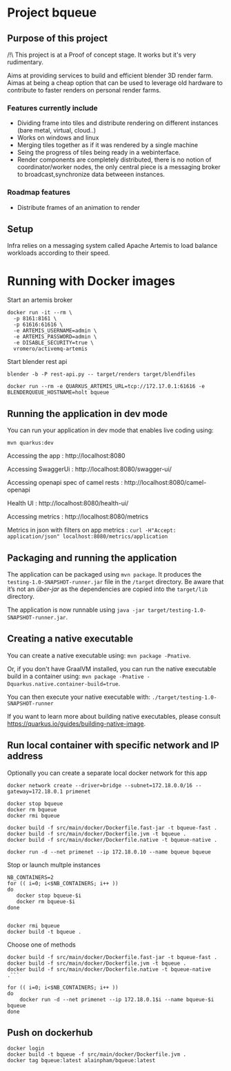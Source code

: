 # Project bqueue

## Purpose of this project

/!\ This project is at a Proof of concept stage. It works but it's very rudimentary.

Aims at providing services to build and efficient blender 3D render farm.
Aimas at being a cheap option that can be used to leverage old hardware to contribute to faster renders on personal render farms.

### Features currently include 

* Dividing frame into tiles and distribute rendering on different instances (bare metal, virtual, cloud..)
* Works on windows and linux
* Merging tiles together as if it was rendered by a single machine
* Seing the progress of tiles being ready in a webinterface.
* Render components are completely distributed, there is no notion of coordinator/worker nodes, the only central piece is a messaging broker to broadcast,synchronize data betweeen instances.

### Roadmap features 

* Distribute frames of an animation to render

### 
 
## Setup

Infra relies on a messaging system called Apache Artemis to load balance workloads according to their speed.

# Running with Docker images

Start an artemis broker

```
docker run -it --rm \
  -p 8161:8161 \
  -p 61616:61616 \
  -e ARTEMIS_USERNAME=admin \
  -e ARTEMIS_PASSWORD=admin \
  -e DISABLE_SECURITY=true \
  vromero/activemq-artemis
```


Start blender rest api

```
blender -b -P rest-api.py -- target/renders target/blendfiles
```

```
docker run --rm -e QUARKUS_ARTEMIS_URL=tcp://172.17.0.1:61616 -e BLENDERQUEUE_HOSTNAME=holt bqueue

```

## Running the application in dev mode

You can run your application in dev mode that enables live coding using:
```
mvn quarkus:dev
```

Accessing the app : http://localhost:8080

Accessing SwaggerUi : http://localhost:8080/swagger-ui/

Accessing openapi spec of camel rests : http://localhost:8080/camel-openapi

Health UI : http://localhost:8080/health-ui/

Accessing metrics : http://localhost:8080/metrics

Metrics in json with filters on app metrics : `curl -H"Accept: application/json" localhost:8080/metrics/application`

## Packaging and running the application

The application can be packaged using `mvn package`.
It produces the `testing-1.0-SNAPSHOT-runner.jar` file in the `/target` directory.
Be aware that it’s not an _über-jar_ as the dependencies are copied into the `target/lib` directory.

The application is now runnable using `java -jar target/testing-1.0-SNAPSHOT-runner.jar`.

## Creating a native executable

You can create a native executable using: `mvn package -Pnative`.

Or, if you don't have GraalVM installed, you can run the native executable build in a container using: `mvn package -Pnative -Dquarkus.native.container-build=true`.

You can then execute your native executable with: `./target/testing-1.0-SNAPSHOT-runner`

If you want to learn more about building native executables, please consult https://quarkus.io/guides/building-native-image.

## Run local container with specific network and IP address

Optionally you can create a separate local docker network for this app

```
docker network create --driver=bridge --subnet=172.18.0.0/16 --gateway=172.18.0.1 primenet 
```

```
docker stop bqueue
docker rm bqueue
docker rmi bqueue

docker build -f src/main/docker/Dockerfile.fast-jar -t bqueue-fast .
docker build -f src/main/docker/Dockerfile.jvm -t bqueue .
docker build -f src/main/docker/Dockerfile.native -t bqueue-native .

docker run -d --net primenet --ip 172.18.0.10 --name bqueue bqueue
```


Stop or launch multple instances

```
NB_CONTAINERS=2
for (( i=0; i<$NB_CONTAINERS; i++ ))
do
   docker stop bqueue-$i
   docker rm bqueue-$i
done


docker rmi bqueue
docker build -t bqueue .
```

Choose one of methods
```
docker build -f src/main/docker/Dockerfile.fast-jar -t bqueue-fast .
docker build -f src/main/docker/Dockerfile.jvm -t bqueue .
docker build -f src/main/docker/Dockerfile.native -t bqueue-native .```
```
```
for (( i=0; i<$NB_CONTAINERS; i++ ))
do
    docker run -d --net primenet --ip 172.18.0.1$i --name bqueue-$i bqueue
done

```


## Push on dockerhub

```
docker login
docker build -t bqueue -f src/main/docker/Dockerfile.jvm .
docker tag bqueue:latest alainpham/bqueue:latest
```